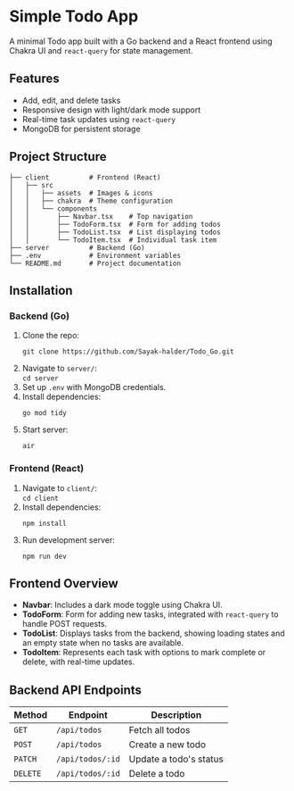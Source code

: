 # Simple Todo App

A minimal Todo app built with a Go backend and a React frontend using Chakra UI and `react-query` for state management.

## Features

- Add, edit, and delete tasks
- Responsive design with light/dark mode support
- Real-time task updates using `react-query`
- MongoDB for persistent storage

## Project Structure

```shell
├── client          # Frontend (React)
│   ├── src
│   │   ├── assets  # Images & icons
│   │   ├── chakra  # Theme configuration
│   │   └── components
│   │       ├── Navbar.tsx    # Top navigation
│   │       ├── TodoForm.tsx  # Form for adding todos
│   │       ├── TodoList.tsx  # List displaying todos
│   │       └── TodoItem.tsx  # Individual task item
├── server          # Backend (Go)
├── .env            # Environment variables
└── README.md       # Project documentation

```


## Installation

### Backend (Go)

1. Clone the repo:  
   ```shell
   git clone https://github.com/Sayak-halder/Todo_Go.git
   ```
2. Navigate to `server/`:  
   `cd server`
3. Set up `.env` with MongoDB credentials.
4. Install dependencies:  
   ```shell
   go mod tidy
   ```
5. Start server:  
   ```shell
   air
   ```

### Frontend (React)

1. Navigate to `client/`:  
   `cd client`
2. Install dependencies:  
   ```shell
   npm install
   ```
3. Run development server:  
   ```shell
   npm run dev
   ```

## Frontend Overview

- **Navbar**: Includes a dark mode toggle using Chakra UI.
- **TodoForm**: Form for adding new tasks, integrated with `react-query` to handle POST requests.
- **TodoList**: Displays tasks from the backend, showing loading states and an empty state when no tasks are available.
- **TodoItem**: Represents each task with options to mark complete or delete, with real-time updates.

## Backend API Endpoints

| Method   | Endpoint          | Description               |
| -------- | ----------------- | ------------------------- |
| `GET`    | `/api/todos`       | Fetch all todos           |
| `POST`   | `/api/todos`       | Create a new todo         |
| `PATCH`  | `/api/todos/:id`   | Update a todo's status    |
| `DELETE` | `/api/todos/:id`   | Delete a todo             |
